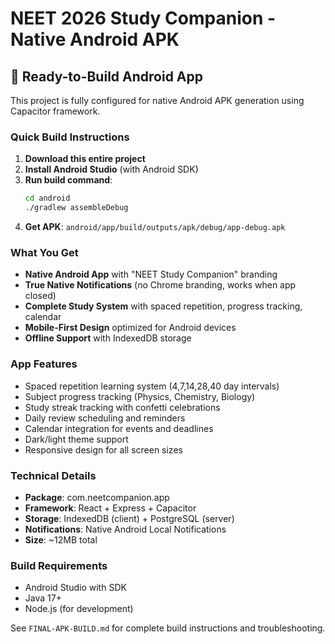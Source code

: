 # NEET 2026 Study Companion - Native Android APK

## 🎯 Ready-to-Build Android App

This project is fully configured for native Android APK generation using Capacitor framework.

### Quick Build Instructions

1. **Download this entire project**
2. **Install Android Studio** (with Android SDK)
3. **Run build command**:
   ```bash
   cd android
   ./gradlew assembleDebug
   ```
4. **Get APK**: `android/app/build/outputs/apk/debug/app-debug.apk`

### What You Get

- **Native Android App** with "NEET Study Companion" branding
- **True Native Notifications** (no Chrome branding, works when app closed)
- **Complete Study System** with spaced repetition, progress tracking, calendar
- **Mobile-First Design** optimized for Android devices
- **Offline Support** with IndexedDB storage

### App Features

- Spaced repetition learning system (4,7,14,28,40 day intervals)
- Subject progress tracking (Physics, Chemistry, Biology)
- Study streak tracking with confetti celebrations
- Daily review scheduling and reminders
- Calendar integration for events and deadlines
- Dark/light theme support
- Responsive design for all screen sizes

### Technical Details

- **Package**: com.neetcompanion.app
- **Framework**: React + Express + Capacitor
- **Storage**: IndexedDB (client) + PostgreSQL (server)
- **Notifications**: Native Android Local Notifications
- **Size**: ~12MB total

### Build Requirements

- Android Studio with SDK
- Java 17+
- Node.js (for development)

See `FINAL-APK-BUILD.md` for complete build instructions and troubleshooting.